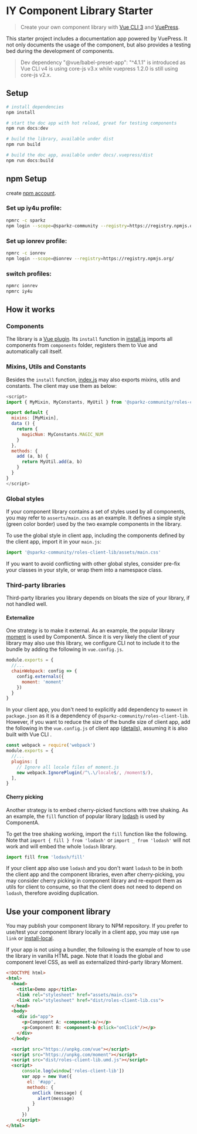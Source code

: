 # IY Component Library Starter

> Create your own component library with [Vue CLI 3](https://cli.vuejs.org/) and [VuePress](https://vuepress.vuejs.org/).

This starter project includes a documentation app powered by VuePress. It not only documents the usage of the component, but also provides a testing bed during the development of components.

> Dev dependency "@vue/babel-preset-app": "^4.1.1" is introduced as Vue CLI v4 is using core-js v3.x while vuepress 1.2.0 is still using core-js v2.x.

## Setup

``` bash
# install dependencies
npm install

# start the doc app with hot reload, great for testing components
npm run docs:dev

# build the library, available under dist
npm run build

# build the doc app, available under docs/.vuepress/dist
npm run docs:build
```

## npm Setup
create [npm account](https://www.npmjs.com/signup).

### Set up iy4u profile:
```bash
npmrc -c sparkz
npm login --scope=@sparkz-community --registry=https://registry.npmjs.org/
```

### Set up ionrev profile:
```bash
npmrc -c ionrev
npm login --scope=@ionrev --registry=https://registry.npmjs.org/
```

### switch profiles:
```bash
npmrc ionrev
npmrc iy4u
```

## How it works

### Components

The library is a [Vue plugin](https://vuejs.org/v2/guide/plugins.html). Its `install` function in [install.js](src/install.js) imports all components from `components` folder, registers them to Vue and automatically call itself.

### Mixins, Utils and Constants

Besides the `install` function, [index.js](src/index.js) may also exports mixins, utils and constants. The client may use them as below:

```js
<script>
import { MyMixin, MyConstants, MyUtil } from '@sparkz-community/roles-client-lib'

export default {
  mixins: [MyMixin],
  data () {
    return {
      magicNum: MyConstants.MAGIC_NUM
    }
  },
  methods: {
    add (a, b) {
      return MyUtil.add(a, b)
    }
  }
}
</script>
```

### Global styles

If your component library contains a set of styles used by all components, you may refer to `asserts/main.css` as an example. It defines a simple style (green color border) used by the two example components in the library.

To use the global style in client app, including the components defined by the client app, import it in your `main.js`:

```js
import '@sparkz-community/roles-client-lib/assets/main.css'
```

If you want to avoid conflicting with other global styles, consider pre-fix your classes in your style, or wrap them into a namespace class.

### Third-party libraries

Third-party libraries you library depends on bloats the size of your library, if not handled well.

#### Externalize

One strategy is to make it external. As an example, the popular library [moment](https://momentjs.com/) is used by ComponentA. Since it is very likely the client of your library may also use this library, we configure CLI not to include it to the bundle by adding the following in `vue.config.js`.

```js
module.exports = {
  //...
  chainWebpack: config => {
    config.externals({
      moment: 'moment'
    })
  }
}
```

In your client app, you don't need to explicitly add dependency to `moment` in `package.json` as it is a dependency of `@sparkz-community/roles-client-lib`. However, if you want to reduce the size of the bundle size of client app, add the following in the `vue.config.js` of client app ([details](https://github.com/jmblog/how-to-optimize-momentjs-with-webpack)), assuming it is also built with Vue CLI .

```js
const webpack = require('webpack')
module.exports = {
  //...
  plugins: [
    // Ignore all locale files of moment.js
    new webpack.IgnorePlugin(/^\.\/locale$/, /moment$/),
  ],
}
```

#### Cherry picking

Another strategy is to embed cherry-picked functions with tree shaking. As an example, the `fill` function of popular library [lodash](https://lodash.com) is used by ComponentA.

To get the tree shaking working, import the `fill` function like the following. Note that `import { fill } from 'lodash'` or `import _ from 'lodash'` will not work and will embed the whole `lodash` library.

```js
import fill from 'lodash/fill'
```

If your client app also use `lodash` and you don't want `lodash` to be in both the client app and the component libraries, even after cherry-picking, you may consider cherry picking in component library and re-export them as utils for client to consume, so that the client does not need to depend on `lodash`, therefore avoiding duplication.

## Use your component library

You may publish your component library to NPM repository. If you prefer to use/test your component library locally in a client app, you may use `npm link` or [install-local](https://github.com/nicojs/node-install-local).

If your app is not using a bundler, the following is the example of how to use the library in vanilla HTML page. Note that it loads the global and component level CSS, as well as externalized third-party library Moment.

```html
<!DOCTYPE html>
<html>
  <head>
    <title>Demo app</title>
    <link rel="stylesheet" href="assets/main.css">
    <link rel="stylesheet" href="dist/roles-client-lib.css">
  </head>
  <body>
    <div id="app">
      <p>Component A: <component-a/></p>
      <p>Component B: <component-b @click="onClick"/></p>
    </div>
  </body>

  <script src="https://unpkg.com/vue"></script>
  <script src="https://unpkg.com/moment"></script>
  <script src="dist/roles-client-lib.umd.js"></script>
  <script>
      console.log(window['roles-client-lib'])
      var app = new Vue({
        el: '#app',
        methods: {
          onClick (message) {
            alert(message)
          }
        }
      })
    </script>
</html>
```
